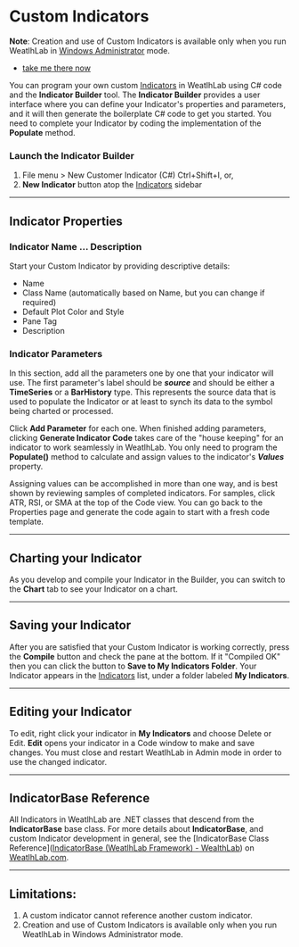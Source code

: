 # Custom Indicators
**Note**: Creation and use of Custom Indicators is available only when you run WeatlhLab in [Windows Administrator](Navigating) mode.

 - [take me there now](action:CustomIndicators)

You can program your own custom [Indicators](Indicators) in WeatlhLab using C# code and the **Indicator Builder** tool. The **Indicator Builder** provides a user interface where you can define your Indicator's properties and parameters, and it will then generate the boilerplate C# code to get you started. You need to complete your Indicator by coding the implementation of the **Populate** method.

### Launch the Indicator Builder
1. File menu > New Customer Indicator (C#)  Ctrl+Shift+I, or, 
2. **New Indicator** button atop the [Indicators](action:Indicators) sidebar

---
## Indicator Properties

### Indicator Name ... Description
Start your Custom Indicator by providing descriptive details:
- Name
- Class Name (automatically based on Name, but you can change if required)
- Default Plot Color and Style
- Pane Tag
- Description

### Indicator Parameters
In this section, add all the parameters one by one that your indicator will use. The first parameter's label should be ***source*** and should be either a **TimeSeries** or a **BarHistory** type. This represents the source data that is used to populate the Indicator or at least to synch its data to the symbol being charted or processed.

Click **Add Parameter** for each one.  When finished adding parameters, clicking **Generate Indicator Code** takes care of the "house keeping" for an indicator to work seamlessly in WeatlhLab.  You only need to program the **Populate()** method to calculate and assign values to the indicator's ***Values*** property. 

Assigning values can be accomplished in more than one way, and is best shown by reviewing samples of completed indicators.  For samples, click ATR, RSI, or SMA at the top of the Code view. You can go back to the Properties page and generate the code again to start with a fresh code template. 

---
## Charting your Indicator
As you develop and compile your Indicator in the Builder, you can switch to the **Chart** tab to see your Indicator on a chart.

---
## Saving your Indicator
After you are satisfied that your Custom Indicator is working correctly, press the **Compile** button and check the pane at the bottom. If it "Compiled OK" then you can click the button to **Save to My Indicators Folder**. Your Indicator appears in the [Indicators](Indicators) list, under a folder labeled **My Indicators**.

---
## Editing your Indicator
To edit, right click your indicator in **My Indicators** and choose Delete or Edit.  **Edit** opens your indicator in a Code window to make and save changes.  You must close and restart WeatlhLab in Admin mode in order to use the changed indicator. 

---
## IndicatorBase Reference
All Indicators in WeatlhLab are .NET classes that descend from the **IndicatorBase** base class. For more details about **IndicatorBase**, and custom Indicator development in general, see the [IndicatorBase Class Reference]([IndicatorBase (WeatlhLab Framework) - WealthLab](https://www.WeatlhLab.com/Support/ApiReference/IndicatorBase)) on [WeatlhLab.com](https://www.WeatlhLab.com).

---
## Limitations:

1. A custom indicator cannot reference another custom indicator.
2. Creation and use of Custom Indicators is available only when you run WeatlhLab in Windows Administrator mode.

